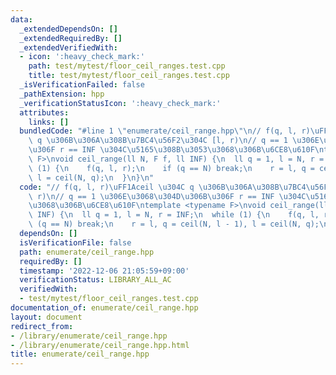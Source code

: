 ```yaml
---
data:
  _extendedDependsOn: []
  _extendedRequiredBy: []
  _extendedVerifiedWith:
  - icon: ':heavy_check_mark:'
    path: test/mytest/floor_ceil_ranges.test.cpp
    title: test/mytest/floor_ceil_ranges.test.cpp
  _isVerificationFailed: false
  _pathExtension: hpp
  _verificationStatusIcon: ':heavy_check_mark:'
  attributes:
    links: []
  bundledCode: "#line 1 \"enumerate/ceil_range.hpp\"\n// f(q, l, r)\uFF1Aceil \u304C\
    \ q \u306B\u306A\u308B\u7BC4\u56F2\u304C [l, r)\n// q == 1 \u306E\u3068\u304D\u306B\
    \u306F r == INF \u304C\u5165\u308B\u3053\u3068\u306B\u6CE8\u610F\ntemplate <typename\
    \ F>\nvoid ceil_range(ll N, F f, ll INF) {\n  ll q = 1, l = N, r = INF;\n  while\
    \ (1) {\n    f(q, l, r);\n    if (q == N) break;\n    r = l, q = ceil(N, l - 1),\
    \ l = ceil(N, q);\n  }\n}\n"
  code: "// f(q, l, r)\uFF1Aceil \u304C q \u306B\u306A\u308B\u7BC4\u56F2\u304C [l,\
    \ r)\n// q == 1 \u306E\u3068\u304D\u306B\u306F r == INF \u304C\u5165\u308B\u3053\
    \u3068\u306B\u6CE8\u610F\ntemplate <typename F>\nvoid ceil_range(ll N, F f, ll\
    \ INF) {\n  ll q = 1, l = N, r = INF;\n  while (1) {\n    f(q, l, r);\n    if\
    \ (q == N) break;\n    r = l, q = ceil(N, l - 1), l = ceil(N, q);\n  }\n}\n"
  dependsOn: []
  isVerificationFile: false
  path: enumerate/ceil_range.hpp
  requiredBy: []
  timestamp: '2022-12-06 21:05:59+09:00'
  verificationStatus: LIBRARY_ALL_AC
  verifiedWith:
  - test/mytest/floor_ceil_ranges.test.cpp
documentation_of: enumerate/ceil_range.hpp
layout: document
redirect_from:
- /library/enumerate/ceil_range.hpp
- /library/enumerate/ceil_range.hpp.html
title: enumerate/ceil_range.hpp
---
```

